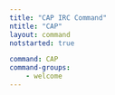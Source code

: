 ```yaml
---
title: "CAP IRC Command"
ntitle: "CAP"
layout: command
notstarted: true

command: CAP
command-groups:
    - welcome
---
```

